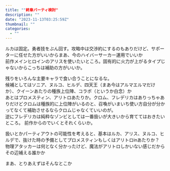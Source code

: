 ```yaml
---
title: ""終章パーティ検討"
description: ""
date: "2023-11-13T03:25:59Z"
thumbnail: ""
categories:
  - ""
---
```

ルカは固定。勇者技をぶん回す。攻略中は交渉約にするのもありだけど、サポーターに任せた方がいいからまあ、今のハイバーサーカー運用でいいか<br>
前作メインヒロインのアリスを使いたいところ。固有的に火力が上がるタイプじゃないからこっちは補助の方がいいか。

残りをいろんな主要キャラで食い合うことになるな。<br>
候補としてはソニア、ヌルコ、ヒルデ、四天王（まあ今はアルマエルマだけか）、クイーンあたりの種族上位陣、コラボ（というか白念）か<br>
あとはプロメスティン、アリトロあたりか。クロム、フレデリカはありっちゃありだけどクロムは種族的に上位陣がいるのと、召喚がいまいち使い方自分が分かってなくて補助させるならクロムじゃなくていいのが。<br>
逆にフレデリカは純粋なゾンビとしては一番扱いが大きいから育ててはおきたいところ。
前作からのでいくとそれくらいか。

扱いとかパーティアウトの可能性を考えると、基本はルカ、アリス、ヌルコ、ヒルデで、抜けた時の予備としてプロメスティンもしくはアリトロinあたりか？<br>
物理アタッカーは何となく分かったけど、魔法がアリトロしかいない感じだからその辺補える誰かか

まあ、とりあえずはそんなとこか
